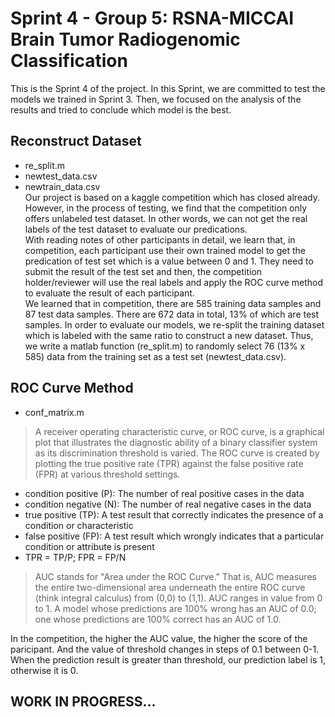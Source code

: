 # Sprint 4 -  Group 5: RSNA-MICCAI Brain Tumor Radiogenomic Classification
This is the Sprint 4 of the project. In this Sprint, we are committed to test the models we trained in Sprint 3. 
Then, we focused on the analysis of the results and tried to conclude which model is the best. 

## Reconstruct Dataset
- re_split.m
- newtest_data.csv
- newtrain_data.csv</br>
Our project is based on a kaggle competition which has closed already. However, in the process of testing, we find that the competition only offers unlabeled 
test dataset. In other words, we can not get the real labels of the test dataset to evaluate our predications.</br>
With reading notes of other participants in detail, we learn that, in competition, each participant use their own trained model to get the predication of test set which is a value between 0 and 1. 
They need to submit the result of the test set and then, the competition holder/reviewer will use the real labels and apply the ROC curve method to evaluate the result of each participant.</br>
We learned that in competition, there are 585 training data samples and 87 test data samples. There are 672 data in total, 13% of which are test samples. 
In order to evaluate our models, we re-split the training dataset which is labeled with the same ratio to construct a new dataset. Thus, we write a matlab function (re_split.m) to randomly select 76 (13% x 585) data from the training set as a test set (newtest_data.csv).

## ROC Curve Method
- conf_matrix.m
> A receiver operating characteristic curve, or ROC curve, is a graphical plot that illustrates the diagnostic ability of a binary classifier system as its discrimination threshold is varied. The ROC curve is created by plotting the true positive rate (TPR) against the false positive rate (FPR) at various threshold settings.
- condition positive (P): 
The number of real positive cases in the data
- condition negative (N): 
The number of real negative cases in the data
- true positive (TP): 
A test result that correctly indicates the presence of a condition or characteristic
- false positive (FP): 
A test result which wrongly indicates that a particular condition or attribute is present</br>
- TPR = TP/P;  FPR = FP/N
> AUC stands for "Area under the ROC Curve." That is, AUC measures the entire two-dimensional area underneath the entire ROC curve (think integral calculus) from (0,0) to (1,1). AUC ranges in value from 0 to 1. A model whose predictions are 100% wrong has an AUC of 0.0; one whose predictions are 100% correct has an AUC of 1.0.

In the competition, the higher the AUC value, the higher the score of the paricipant. And the value of threshold changes in steps of 0.1 between 0-1. When the prediction result is greater than threshold, our prediction label is 1, otherwise it is 0.

## WORK IN PROGRESS...







